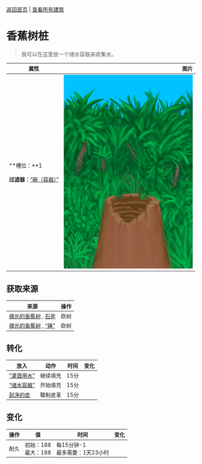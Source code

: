 [返回首页](index.md)   |  [查看所有建筑](building.md)
# 香蕉树桩  
> 我可以在这里放一个储水容器来收集水。  
  
  属性  |   图片   
 ----  |  ----:   
 **槽位：**1<br><br>**过滤器：**[“碗（容器）”](tag_ContainerBowl.md)  |  ![](Sprite/BananaStump.png)   
  
## 获取来源  
来源  |  操作  
----  |  ----  
[摘光的香蕉树](BananaTreeCleared.md) , [石斧](StoneAxe.md)  |  砍树  
[摘光的香蕉树](BananaTreeCleared.md) , [“锤”](tag_Axe.md)  |  砍树  
## 转化  
放入  |  动作  |  时间  |  变化  
----  |  ----  |  ----  |  ----  
[“灌溉用水”](tag_WaterFresh.md)  |  继续填充  |  15分  |    
[“储水容器”](tag_WaterContainer.md)  |  开始填充  |  15分  |    
[刮净的皮](SkinFleshed.md)  |  鞣制皮革  |  15分  |    
## 变化  
操作  |  值  |  时间  |  变化  
----  |  ----  |  ----  |  ----  
耐久  |  初始：188<br>最大：188  |  每15分钟-1<br>最多需要：1天23小时  |    
